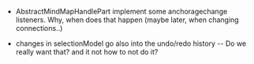 - AbstractMindMapHandlePart implement some anchoragechange listeners. Why, when does that happen (maybe later, when changing connections..)

- changes in selectionModel go also into the undo/redo history -- Do we really want that? and it not how to not do it?
